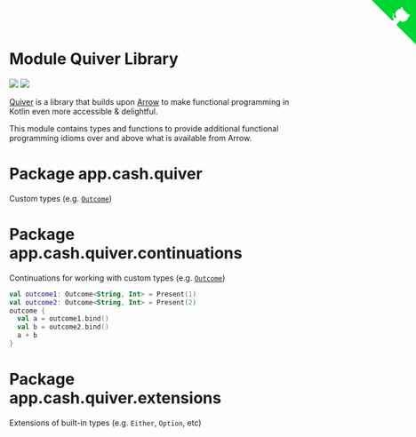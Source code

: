 # Module Quiver Library

<img src="doc-images/quiver-logo-02.svg" class="dark-image">
<img src="doc-images/quiver-logo-01.svg" class="light-image">

[Quiver](https://github.com/cashapp/quiver/) is a library that builds upon [Arrow](https://arrow-kt.io/) to make functional programming in Kotlin even
more accessible & delightful.

This module contains types and functions to provide additional functional programming idioms over and above what is 
available from Arrow.

<a href="https://github.com/cashapp/quiver/" class="github-corner" aria-label="View source on GitHub"><svg width="80" height="80" viewBox="0 0 250 250" style="fill:#00D632; color:#fff; position: absolute; top: 0; border: 0; right: 0;" aria-hidden="true"><path d="M0,0 L115,115 L130,115 L142,142 L250,250 L250,0 Z"></path><path d="M128.3,109.0 C113.8,99.7 119.0,89.6 119.0,89.6 C122.0,82.7 120.5,78.6 120.5,78.6 C119.2,72.0 123.4,76.3 123.4,76.3 C127.3,80.9 125.5,87.3 125.5,87.3 C122.9,97.6 130.6,101.9 134.4,103.2" fill="currentColor" style="transform-origin: 130px 106px;" class="octo-arm"></path><path d="M115.0,115.0 C114.9,115.1 118.7,116.5 119.8,115.4 L133.7,101.6 C136.9,99.2 139.9,98.4 142.2,98.6 C133.8,88.0 127.5,74.4 143.8,58.0 C148.5,53.4 154.0,51.2 159.7,51.0 C160.3,49.4 163.2,43.6 171.4,40.1 C171.4,40.1 176.1,42.5 178.8,56.2 C183.1,58.6 187.2,61.8 190.9,65.4 C194.5,69.0 197.7,73.2 200.1,77.6 C213.8,80.2 216.3,84.9 216.3,84.9 C212.7,93.1 206.9,96.0 205.4,96.6 C205.1,102.4 203.0,107.8 198.3,112.5 C181.9,128.9 168.3,122.5 157.7,114.1 C157.9,116.9 156.7,120.9 152.7,124.9 L141.0,136.5 C139.8,137.7 141.6,141.9 141.8,141.8 Z" fill="currentColor" class="octo-body"></path></svg></a>

# Package app.cash.quiver
Custom types (e.g. [`Outcome`](app.cash.quiver.Outcome))

# Package app.cash.quiver.continuations
Continuations for working with custom types (e.g. [`Outcome`](app.cash.quiver.Outcome))

```kotlin
val outcome1: Outcome<String, Int> = Present(1)
val outcome2: Outcome<String, Int> = Present(2)
outcome {
  val a = outcome1.bind()
  val b = outcome2.bind()
  a + b
}
```

# Package app.cash.quiver.extensions
Extensions of built-in types (e.g. `Either`, `Option`, etc)

